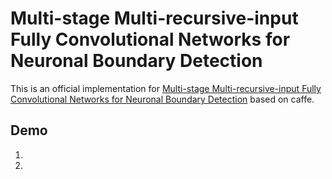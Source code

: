 # Multi-stage Multi-recursive-input Fully Convolutional Networks for Neuronal Boundary Detection
This is an official implementation for [Multi-stage Multi-recursive-input Fully Convolutional Networks for Neuronal Boundary Detection](http://xueshu.baidu.com/s?wd=paperuri%3A%28c23476cd2c605dfdb62cc4c1bbb1094a%29&filter=sc_long_sign&tn=SE_xueshusource_2kduw22v&sc_vurl=http%3A%2F%2Farxiv.org%2Fabs%2F1703.08493&ie=utf-8&sc_us=4634636395865895406) based on caffe.

## Demo
  1.
  2.

